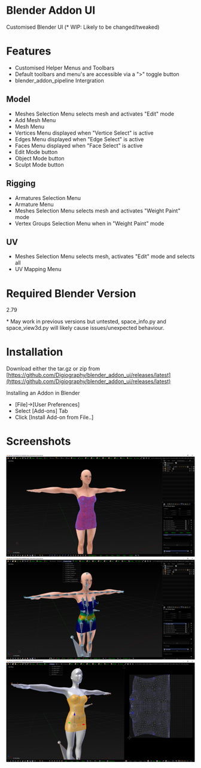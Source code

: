 # Blender Addon UI

Customised Blender UI (* WIP: Likely to be changed/tweaked)

# Features

- Customised Helper Menus and Toolbars
- Default toolbars and menu's are accessible via a ">" toggle button
- blender_addon_pipeline Intergration

## Model

- Meshes Selection Menu selects mesh and activates "Edit" mode
- Add Mesh Menu
- Mesh Menu
- Vertices Menu displayed when "Vertice Select" is active
- Edges Menu displayed when "Edge Select" is active
- Faces Menu displayed when "Face Select" is active
- Edit Mode button
- Object Mode button
- Sculpt Mode button

## Rigging

- Armatures Selection Menu
- Armature Menu
- Meshes Selection Menu selects mesh and activates "Weight Paint" mode
- Vertex Groups Selection Menu when in "Weight Paint" mode

## UV

- Meshes Selection Menu selects mesh, activates "Edit" mode and selects all
- UV Mapping Menu

# Required Blender Version

2.79 

\* May work in previous versions but untested, space_info.py and space_view3d.py will likely cause issues/unexpected behaviour.

# Installation

Download either the tar.gz or zip from [https://github.com/Digiography/blender_addon_ui/releases/latest](https://github.com/Digiography/blender_addon_ui/releases/latest)

Installing an Addon in Blender

- [File]->[User Preferences]
- Select [Add-ons] Tab
- Click [Install Add-on from File..]

# Screenshots

![alt](/screenshots/ui.png)
![alt](/screenshots/rigging.png)
![alt](/screenshots/uv.png)